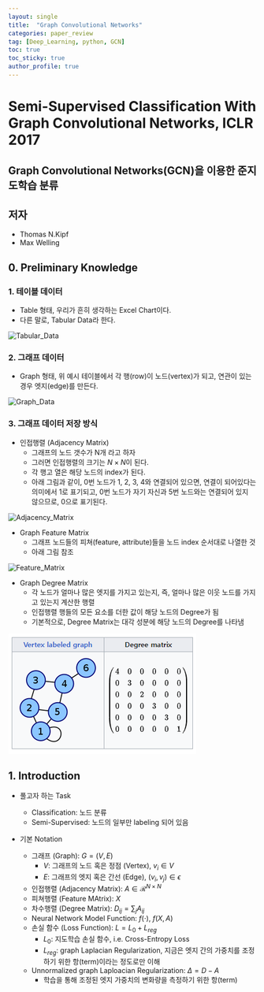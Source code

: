 ```yaml
---
layout: single
title:  "Graph Convolutional Networks"
categories: paper_review
tag: [Deep_Learning, python, GCN]
toc: true
toc_sticky: true
author_profile: true
---
```


# Semi-Supervised Classification With Graph Convolutional Networks, ICLR 2017

## Graph Convolutional Networks(GCN)을 이용한 준지도학습 분류

## 저자
- Thomas N.Kipf
- Max Welling

## 0. Preliminary Knowledge

### 1. 테이블 데이터
- Table 형태, 우리가 흔히 생각하는 Excel Chart이다.
- 다른 말로, Tabular Data라 한다.


![Tabular_Data](https://www.statology.org/wp-content/uploads/2022/03/tabular1.jpg)

### 2. 그래프 데이터
- Graph 형태, 위 예시 테이블에서 각 행(row)이 노드(vertex)가 되고, 연관이 있는 경우 엣지(edge)를 만든다.


![Graph_Data](https://media.geeksforgeeks.org/wp-content/cdn-uploads/undirectedgraph.png)

### 3. 그래프 데이터 저장 방식
- 인접행렬 (Adjacency Matrix)
    - 그래프의 노드 갯수가 N개 라고 하자
    - 그러면 인접행렬의 크기는 $N \times N$이 된다.
    - 각 행고 열은 해당 노드의 index가 된다.
    - 아래 그림과 같이, 0번 노드가 1, 2, 3, 4와 연결되어 있으면, 연결이 되어있다는 의미에서 1로 표기되고, 0번 노드가 자기 자신과 5번 노드와는 연결되어 있지 않으므로, 0으로 표기된다.


![Adjacency_Matrix](https://media.geeksforgeeks.org/wp-content/uploads/20200604170814/add-and-remove-edge-in-adjacency-matrix-representation-initial1.jpg)

- Graph Feature Matrix
    - 그래프 노드들의 피쳐(feature, attribute)들을 노드 index 순서대로 나열한 것
    - 아래 그림 참조


![Feature_Matrix](https://blog.kakaocdn.net/dn/kRrEC/btqCB7CyV6S/uCtmLrJVKGokjWXDEtIUNK/img.png)

- Graph Degree Matrix
    - 각 노드가 얼마나 많은 엣지를 가지고 있는지, 즉, 얼마나 많은 이웃 노드를 가지고 있는지 계산한 행렬
    - 인접행렬 행들의 모든 요소를 더한 값이 해당 노드의 Degree가 됨
    - 기본적으로, Degree Matrix는 대각 성분에 해당 노드의 Degree를 나타냄


![Degree_Matrix](../images/2023-06-24-Graph_Convolutional_Networks/degree_matrix.png)

## 1. Introduction
- 풀고자 하는 Task
    - Classification: 노드 분류
    - Semi-Supervised: 노드의 일부만 labeling 되어 있음

- 기본 Notation
    - 그래프 (Graph): $G=(V, E)$
        - $V$: 그래프의 노드 혹은 정점 (Vertex), $v_i \in V$
        - $E$: 그래프의 엣지 혹은 간선 (Edge), $(v_i, v_j) \in \epsilon$
    - 인접행렬 (Adjacency Matrix): $A \in \mathcal{R}^{N \times N}$
    - 피쳐행렬 (Feature MAtrix): $X$
    - 차수행렬 (Degree Matrix): $D_{ij} = \sum_{j} A_{ij}$
    - Neural Network Model Function: $f(\cdot)$, $f(X, A)$
    - 손실 함수 (Loss Function): $L = L_0 + L_{reg}$
        - $L_0$: 지도학습 손실 함수, i.e. Cross-Entropy Loss
        - $L_{reg}$: graph Laplacian Regularization, 지금은 엣지 간의 가중치를 조정하기 위한 항(term)이라는 정도로만 이해
    - Unnormalized graph Laploacian Regularization: $\Delta=D-A$
        - 학습을 통해 조정된 엣지 가중치의 변화량을 측정하기 위한 항(term)
